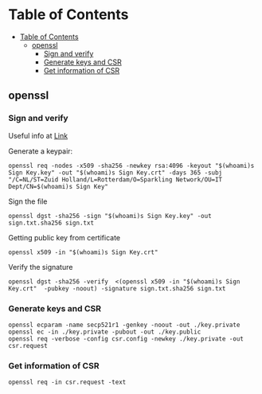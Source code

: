 # Table of Contents

- [Table of Contents](#table-of-contents)
  - [openssl](#openssl)
    - [Sign and verify](#sign-and-verify)
    - [Generate keys and CSR](#generate-keys-and-csr)
    - [Get information of CSR](#get-information-of-csr)

## openssl

### Sign and verify

Useful info at [Link](https://raymii.org/s/tutorials/Sign_and_verify_text_files_to_public_keys_via_the_OpenSSL_Command_Line.html)

Generate a keypair:

```shell
openssl req -nodes -x509 -sha256 -newkey rsa:4096 -keyout "$(whoami)s Sign Key.key" -out "$(whoami)s Sign Key.crt" -days 365 -subj "/C=NL/ST=Zuid Holland/L=Rotterdam/O=Sparkling Network/OU=IT Dept/CN=$(whoami)s Sign Key"
```

Sign the file

```shell
openssl dgst -sha256 -sign "$(whoami)s Sign Key.key" -out sign.txt.sha256 sign.txt
```

Getting public key from certificate

```shell
openssl x509 -in "$(whoami)s Sign Key.crt"
```

Verify the signature

```shell
openssl dgst -sha256 -verify  <(openssl x509 -in "$(whoami)s Sign Key.crt"  -pubkey -noout) -signature sign.txt.sha256 sign.txt
```

### Generate keys and CSR

```shell
openssl ecparam -name secp521r1 -genkey -noout -out ./key.private
openssl ec -in ./key.private -pubout -out ./key.public
openssl req -verbose -config csr.config -newkey ./key.private -out csr.request
```

### Get information of CSR

```shell
openssl req -in csr.request -text
```
